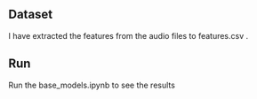 ## Dataset 
I have extracted the features from the audio files to features.csv . 

## Run 
Run the base_models.ipynb to see the results 
